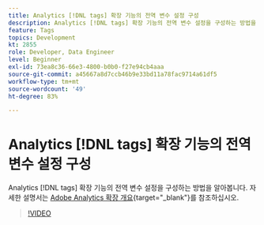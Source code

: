 ```yaml
---
title: Analytics [!DNL tags] 확장 기능의 전역 변수 설정 구성
description: Analytics [!DNL tags] 확장 기능의 전역 변수 설정을 구성하는 방법을 알아봅니다.
feature: Tags
topics: Development
kt: 2855
role: Developer, Data Engineer
level: Beginner
exl-id: 73ea8c36-66e3-4800-b0b0-f27e94cb4aaa
source-git-commit: a45667a8d7ccb46b9e33bd11a78fac9714a61df5
workflow-type: tm+mt
source-wordcount: '49'
ht-degree: 83%

---
```


# Analytics [!DNL tags] 확장 기능의 전역 변수 설정 구성

Analytics [!DNL tags] 확장 기능의 전역 변수 설정을 구성하는 방법을 알아봅니다. 자세한 설명서는 [Adobe Analytics 확장 개요](https://experienceleague.adobe.com/docs/experience-platform/tags/extensions/client/analytics/overview.html){target="_blank"}를 참조하십시오.

>[!VIDEO](https://video.tv.adobe.com/v/27181/?quality=12&learn=on)
